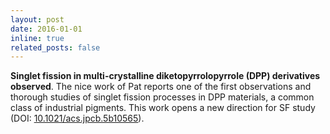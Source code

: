 ```yaml
---
layout: post
date: 2016-01-01
inline: true
related_posts: false
---
```


**Singlet fission in multi-crystalline diketopyrrolopyrrole (DPP) derivatives observed**. The nice work of Pat reports one of the first observations and thorough studies of singlet fission processes in DPP materials, a common class of industrial pigments. This work opens a new direction for SF study (DOI: [10.1021/acs.jpcb.5b10565](http://pubs.acs.org/doi/abs/10.1021/acs.jpcb.5b10565)).
